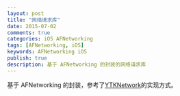 ```yaml
---
layout: post
title: "网络请求库"
date: 2015-07-02
comments: true
categories: iOS AFNetworking
tags: [AFNetworking, iOS]
keywords: AFNetworking iOS
publish: true
description: 基于 AFNetworking 的封装的网络请求库
---
```


基于 AFNetworking 的封装，参考了[YTKNetwork](https://github.com/yuantiku/YTKNetwork)的实现方式。
